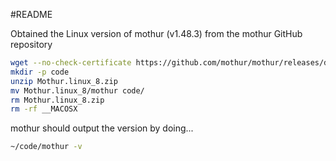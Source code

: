 #README

Obtained the Linux version of mothur (v1.48.3) from the mothur GitHub repository

```bash
wget --no-check-certificate https://github.com/mothur/mothur/releases/download/v1.48.3/Mothur.linux_8.zip
mkdir -p code
unzip Mothur.linux_8.zip
mv Mothur.linux_8/mothur code/
rm Mothur.linux_8.zip
rm -rf __MACOSX
```

mothur should output the version by doing...

```bash
~/code/mothur -v
```






